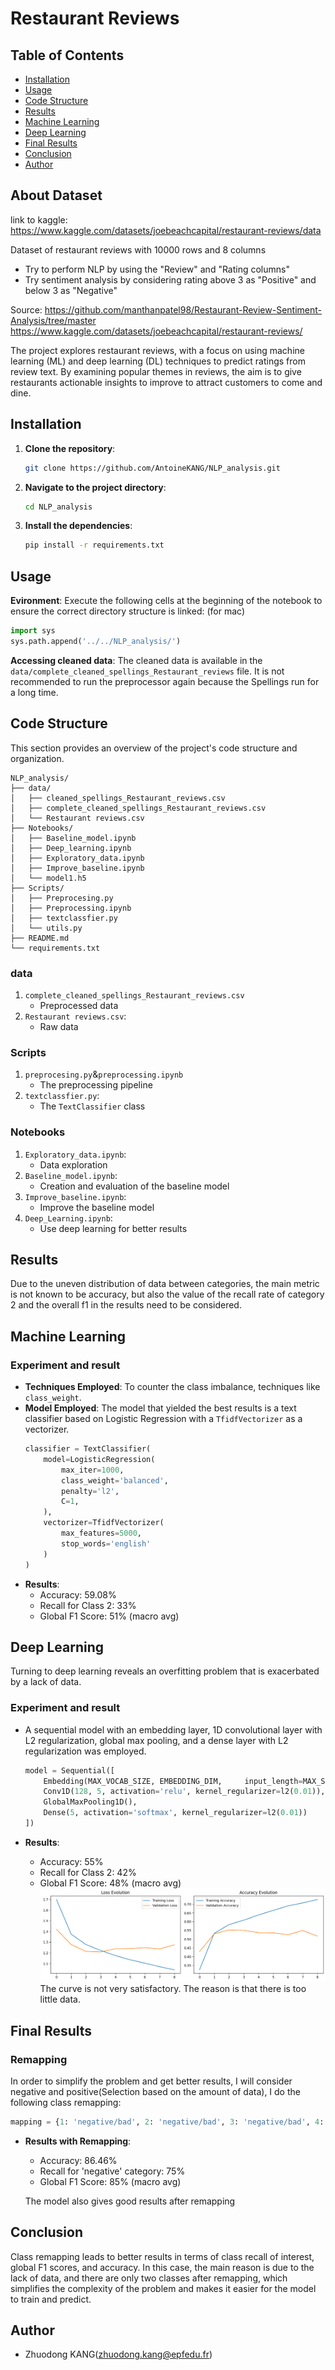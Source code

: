 # Restaurant Reviews
## Table of Contents
- [Installation](#installation)
- [Usage](#usage)
- [Code Structure](#code-structure)
- [Results](#results)
- [Machine Learning](#machine-learning)
- [Deep Learning](#deep-learning)
- [Final Results](#final-results)
- [Conclusion](#conclusion)
- [Author](#author)

## About Dataset
link to kaggle: https://www.kaggle.com/datasets/joebeachcapital/restaurant-reviews/data

Dataset of restaurant reviews with 10000 rows and 8 columns
- Try to perform NLP by using the "Review" and "Rating columns" 
- Try sentiment analysis by considering rating above 3 as "Positive" and below 3 as "Negative"

Source: https://github.com/manthanpatel98/Restaurant-Review-Sentiment-Analysis/tree/master
https://www.kaggle.com/datasets/joebeachcapital/restaurant-reviews/


The project explores restaurant reviews, with a focus on using machine learning (ML) and deep learning (DL) techniques to predict ratings from review text.
By examining popular themes in reviews, the aim is to give restaurants actionable insights to improve to attract customers to come and dine.

## Installation
1. **Clone the repository**:
   ```bash
   git clone https://github.com/AntoineKANG/NLP_analysis.git
   ```
2. **Navigate to the project directory**:
   ```bash
   cd NLP_analysis
   ```
3. **Install the dependencies**:
   ```bash
   pip install -r requirements.txt
   ```

## Usage

**Evironment**:
Execute the following cells at the beginning of the notebook to ensure the correct directory structure is linked: (for mac)

```python
import sys
sys.path.append('../../NLP_analysis/')
```

**Accessing cleaned data**:
The cleaned data is available in the `data/complete_cleaned_spellings_Restaurant_reviews` file. It is not recommended to run the preprocessor again because the Spellings run for a long time.

## Code Structure

This section provides an overview of the project's code structure and organization.
```plaintext
NLP_analysis/
├── data/
│   ├── cleaned_spellings_Restaurant_reviews.csv
│   ├── complete_cleaned_spellings_Restaurant_reviews.csv
│   └── Restaurant reviews.csv
├── Notebooks/
│   ├── Baseline_model.ipynb
│   ├── Deep_learning.ipynb
│   ├── Exploratory_data.ipynb
│   ├── Improve_baseline.ipynb
│   └── model1.h5
├── Scripts/
│   ├── Preprocesing.py
│   ├── Preprocessing.ipynb
│   ├── textclassfier.py
│   └── utils.py
├── README.md
└── requirements.txt
```

### data
1. `complete_cleaned_spellings_Restaurant_reviews.csv`
   - Preprocessed data
2. `Restaurant reviews.csv`:
   - Raw data

### Scripts
1. `preprocesing.py`&`preprocessing.ipynb`
   - The preprocessing pipeline
2. `textclassfier.py`:
   - The `TextClassifier` class

### Notebooks
1. `Exploratory_data.ipynb`:
   - Data exploration
2. `Baseline_model.ipynb`:
   - Creation and evaluation of the baseline model
3. `Improve_baseline.ipynb`:
   - Improve the baseline model
4. `Deep_Learning.ipynb`:
   - Use deep learning for better results

## Results

Due to the uneven distribution of data between categories, the main metric is not known to be accuracy, but also the value of the recall rate of category 2 and the overall f1 in the results need to be considered.

## Machine Learning

### Experiment and result
- **Techniques Employed**: To counter the class imbalance, techniques like `class_weight`.
- **Model Employed**: The model that yielded the best results is a text classifier based on Logistic Regression with a `TfidfVectorizer` as a vectorizer.
    ```python
    classifier = TextClassifier(
        model=LogisticRegression(
            max_iter=1000, 
            class_weight='balanced', 
            penalty='l2', 
            C=1, 
        ), 
        vectorizer=TfidfVectorizer(
            max_features=5000, 
            stop_words='english'
        )
    )
    ```
- **Results**: 
    - Accuracy: 59.08%
    - Recall for Class 2: 33%
    - Global F1 Score: 51% (macro avg)

## Deep Learning
Turning to deep learning reveals an overfitting problem that is exacerbated by a lack of data.
### Experiment and result
- A sequential model with an embedding layer, 1D convolutional layer with L2 regularization, global max pooling, and a dense layer with L2 regularization was employed.

    ```python
    model = Sequential([
        Embedding(MAX_VOCAB_SIZE, EMBEDDING_DIM,     input_length=MAX_SEQUENCE_LENGTH),
        Conv1D(128, 5, activation='relu', kernel_regularizer=l2(0.01)),
        GlobalMaxPooling1D(),
        Dense(5, activation='softmax', kernel_regularizer=l2(0.01))
    ])
    ```
- **Results**: 
    - Accuracy: 55%
    - Recall for Class 2: 42%
    - Global F1 Score: 48% (macro avg)
![image](https://github.com/AntoineKANG/NLP_analysis/blob/main/assets/output2.png?raw=true)
The curve is not very satisfactory. The reason is that there is too little data.

## Final Results
### Remapping
In order to simplify the problem and get better results, I will consider negative and positive(Selection based on the amount of data), I do the following class remapping:
```python
mapping = {1: 'negative/bad', 2: 'negative/bad', 3: 'negative/bad', 4: 'positive/good', 5: 'positive/good'}
```

- **Results with Remapping**:
    - Accuracy: 86.46%
    - Recall for 'negative' category:  75%
    - Global F1 Score: 85% (macro avg)
 
  The model also gives good results after remapping

## Conclusion
Class remapping leads to better results in terms of class recall of interest, global F1 scores, and accuracy. In this case, the main reason is due to the lack of data, and there are only two classes after remapping, which simplifies the complexity of the problem and makes it easier for the model to train and predict.

## Author
- Zhuodong KANG(zhuodong.kang@epfedu.fr)